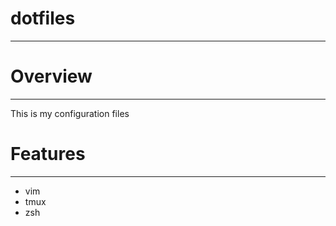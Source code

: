 # dotfiles
---

# Overview
---

This is my configuration files

# Features
---

* vim
* tmux
* zsh

